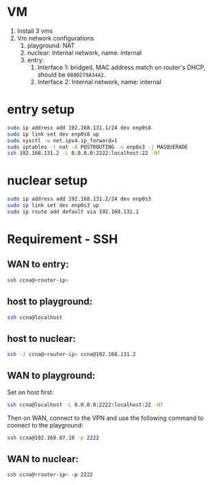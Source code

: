 # VM

1. Install 3 vms
2. Vm network configurations
   1. playground: NAT
   2. nuclear: Internal network, name: internal
   3. entry: 
      1. Interface 1: bridged, MAC address match on router's DHCP, should be `0800279A34A2`.
      2. Interface 2: Internal network, name: internal

# entry setup

```sh
sudo ip address add 192.168.131.1/24 dev enp0s8
sudo ip link set dev enp0s8 up
sudo sysctl -w net.ipv4.ip_forward=1
sudo iptables -t nat -A POSTROUTING -o enp0s3 -j MASQUERADE
ssh 192.168.131.2 -L 0.0.0.0:2222:localhost:22 -Nf
```

# nuclear setup

```sh
sudo ip address add 192.168.131.2/24 dev enp0s3
sudo ip link set dev enp0s3 up
sudo ip route add default via 192.168.131.1
```

# Requirement - SSH

## WAN to entry:

```sh
ssh ccna@<router-ip>
```

## host to playground:

```sh
ssh ccna@localhost
```

## host to nuclear:

```sh
ssh -J ccna@<router-ip> ccna@192.168.131.2
```

## WAN to playground:

Set on host first:

```sh
ssh ccna@localhost -L 0.0.0.0:2222:localhost:22 -Nf
```

Then on WAN, connect to the VPN and use the following command to connect to the playground:

```sh
ssh ccna@192.168.87.10 -p 2222
```

## WAN to nuclear:

```sh
ssh ccna@<router-ip> -p 2222
```